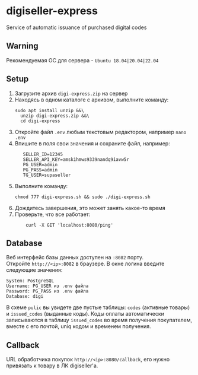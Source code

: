 # digiseller-express
Service of automatic issuance of purchased digital codes

## Warning
Рекомендуемая ОС для сервера - `Ubuntu 18.04|20.04|22.04`

## Setup
1. Загрузите архив `digi-express.zip` на сервер
2. Находясь в одном каталоге с архивом, выполните команду:
    ```shell
    sudo apt install unzip &&\
      unzip digi-express.zip &&\
      cd digi-express
    ```
3. Откройте файл `.env` любым текстовым редактором, например `nano .env`
4. Впишите в поля свои значения и сохраните файл, например:
   ```text
      SELLER_ID=12345
      SELLER_API_KEY=amsk1hmws9339nandq9iavw5r
      PG_USER=admin
      PG_PASS=admin
      TG_USER=supaseller
   ```
5. Выполните команду:
    ```shell
    chmod 777 digi-express.sh && sudo ./digi-express.sh
    ```
6. Дождитесь завершения, это может занять какое-то время
7. Проверьте, что все работает:
    ```shell
        curl -X GET 'localhost:8080/ping'
    ```

## Database 
Веб интерфейс базы данных доступен на `:8082` порту.  
Откройте `http://<ip>:8082` в браузере. В окне логина введите следующие значения:
```text
System: PostgreSQL
Username: PG_USER из .env файла
Password: PG_PASS из .env файла
Database: digi
```
В схеме `pulic` вы увидете две пустые таблицы: `codes` (активные товары) и `issued_codes` (выданные коды).
Коды оплаты автоматически записываются в таблицу `issued_codes` во время получения покупателем, вместе с
его почтой, uniq кодом и временем получения.


## Callback
URL обработчика покупок `http://<ip>:8080/callback`, его нужно привязать к товару в ЛК digiseller'а.